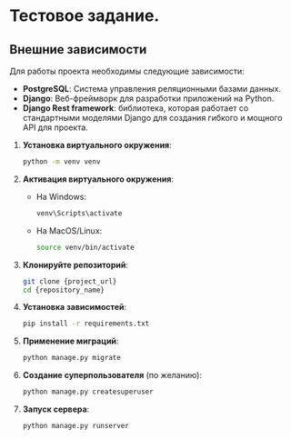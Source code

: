 # Тестовое задание. 

## Внешние зависимости
Для работы проекта необходимы следующие зависимости:
- **PostgreSQL**: Система управления реляционными базами данных.
- **Django**: Веб-фреймворк для разработки приложений на Python.
- **Django Rest framework**: библиотека, которая работает со стандартными моделями Django для создания гибкого и мощного API для проекта.


1. **Установка виртуального окружения**:
    ```bash
    python -m venv venv
    ```

2. **Активация виртуального окружения**:
    - На Windows:
        ```bash
        venv\Scripts\activate
        ```
    - На MacOS/Linux:
        ```bash
        source venv/bin/activate
        ```
3. **Клонируйте репозиторий**:
   ```bash
   git clone {project_url}
   cd {repository_name}

4. **Установка зависимостей**:
    ```bash
    pip install -r requirements.txt
    ```

5. **Применение миграций**:
    ```bash
    python manage.py migrate
    ```

6. **Создание суперпользователя** (по желанию):
    ```bash
    python manage.py createsuperuser
    ```

7. **Запуск сервера**:
    ```bash
    python manage.py runserver
    ```
